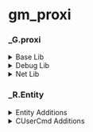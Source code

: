 # gm_proxi

### _G.proxi

<details>
<summary>Base Lib</summary>

`DEBUG` \
A boolean representing whether or not the module is in debug mode

`_R` \
A reference to the debug registry

`FRAME_UNDEFINED` \
For use in the FrameStagNotify hooks \
Value of -1

`FRAME_START` \
For use in the FrameStagNotify hooks \
Value of 0

`FRAME_NET_UPDATE_START` \
For use in the FrameStagNotify hooks \
Value of 1

`FRAME_NET_UPDATE_POSTDATAUPDATE_START` \
For use in the FrameStagNotify hooks \
Value of 2

`FRAME_NET_UPDATE_POSTDATAUPDATE_END` \
For use in the FrameStagNotify hooks \
Value of 3

`FRAME_NET_UPDATE_END` \
For use in the FrameStagNotify hooks \
Value of 4

`FRAME_RENDER_START` \
For use in the FrameStagNotify hooks \
Value of 5

`FRAME_RENDER_END` \
For use in the FrameStagNotify hooks \
Value of 6

`DisableAnimInterp(bool Disable)` \
Enables/Disables interpolate via CSequenceTransitioner::CheckForSequenceChange

`Disconnect(string DisconnectReason)` \
Disconnects from the server with a custom message

`StartPrediction(CUserCmd Command)` \
Starts engine prediction with the provided CUserCmd

`EndPrediction()` \
Stops engine prediction

`FullUpdate()` \
Forces a full network update

`number GetChokedCommands()` \
Returns the amount of choked/lost packets/commands

`ConVar GetConVar(string Name)` \
Alternative to _G.GetConVar

`number GetFlowIncoming()` \
Returns the incoming data latency of the net channel

`number GetFlowOutgoing()` \
Returns the outgoing data latency of the net channel

`SetPredictionAngles(Angle PredictionAngles)` \
Sets local view angles to be used during prediction

`Angle GetPredictionAngles()` \
Returns local view angles to be used during prediction

`SetSequenceNumber(number SequenceNumber)` \
Sets outgoing sequence number on the net channel

`number GetSequenceNumber()` \
Returns outgoing sequence number on the net channel

`SetViewAngles(Angle ViewAngles)` \
Sets view angles directly in the engine

`Angle GetViewAngles()` \
Returns view angles used by the engine

`bool RunOnClient(string Code, string Identifier = "[C]", bool HandleError = true)` \
Alternative to _G.RunString on client state \
Returns `true` on success, `false` on error

`bool RunOnMenu(string Code, string Identifier = "[C]", bool HandleError = true)` \
Alternative to _G.RunString on menu state \
Returns `true` on success, `false` on error

`SendConsoleCommand(string Command)` \
Runs a concommand on the server without running it on the client

`SendLuaError(string Error)` \
Sends a Lua Error event to the server without throwing an error on the client

`SetCurTime(number Time)` \
Spoofs _G.CurTime to return the given number until the next tick

`SetFrameTime(number Time)` \
Spoofs _G.FrameTime and _G.RealFrameTime to return the given number until the next tick

</details>

<details>
<summary>Debug Lib</summary>

`string, any getupvalue(function Function, number Index)` \
Same as _G.debug.getupvalue

`string setupvalue(function Function, number Index, any Value)` \
Same as _G.debug.setupvalue

`string, any getlocal(thread Thread = CurrentThread, number Level, number Index)` \
Same as _G.debug.getlocal

`string setlocal(thread Thread = CurrentThread, number Level, number Index, any Value)` \
Same as _G.debug.setlocal

`table getinfo(function FunctionOrStackLevel, string Fields = "flnSu", function Function)` \
Same as _G.debug.getinfo

`table getmetatable(any Object)` \
Same as _G.debug.getmetatable

</details>

<details>
<summary>Net Lib</summary>

`bool Start(string MessageName)` \
Same as _G.net.Start

`SendToServer()` \
Same as _G.net.SendToServer

`string NetworkIDToString(number ID)` \
Same as _G.util.NetworkIDToString

`number NetworkStringToID(string NetworkString)` \
Same as _G.util.NetworkStringToID

`WriteBit(bool Value)` \
Same as _G.net.WriteBit

`WriteBool(bool Value)` \
Same as _G.net.WriteBool

`WriteColor(table Color, bool WriteAlpha)` \
Same as _G.net.WriteColor

`WriteFloat(number Value)` \
Same as _G.net.WriteFloat

`WriteInt(number Value, number BitCount)` \
Same as _G.net.WriteInt

`WriteUInt(number Value, number BitCount)` \
Same as _G.net.WriteUInt

`WriteString(string Value)` \
Same as _G.net.WriteString

`WriteEntity(Entity Entity)` \
Same as _G.net.WriteEntity

`WriteVector(Vector Vector)` \
Same as _G.net.WriteVector

`WriteNormal(Vector Normal)` \
Same as _G.net.WriteVector \
Does not normalize the Vector

`WriteAngle(Angle Angle)` \
Same as _G.net.WriteAngle

`WriteMatrix(VMatrix Matrix)` \
Same as _G.net.WriteMatrix \
Temporarily disabled, does not write anything

</details>

### _R.Entity

<details>
<summary>Entity Additions</summary>

`any GetDTNetVar(string NetVar, number Force)` \
Returns a data entry from the entity's network variable datatable \
The values for Force are:

| Value | Type |
| --- | --- |
| 0 | Integer |
| 1 | Float |
| 2 | Vector |
| 3 | Vector2 |
| 4 | String |
| 5 | Entity |

`SetDTNetVar(string NetVar, any Value)` \
Sets a data entry on the entity's network variable datatable to the given value

`SetInterpolationEnabled(bool Enabled)` \
Sets whether or not this entity should be interpolated

</details>

<details>
<summary>CUserCmd Additions</summary>

`bool GetInWorldClicker()` \
Returns if the command is using world clicker

`SetInWorldClicker(bool WorldClicker)` \
Sets whether or not the command is using world clicker

`Vector GetWorldClickerAngles()` \
Returns the world clicking direction of the command

`SetWorldClickerAngles(Vector Angles)` \
Sets the world clicking direction of the command

`SetCommandNumber(number CommandNumber)` \
Sets the command number on the command

`SetTickCount(number TickCount)` \
Sets the tick count on the command

`number GetRandomSeed()` \
Returns the random seed of the command

`SetRandomSeed(number RandomSeed)` \
Sets the random seed of the command \
Internally moves command number forward until desired seed is reached

`bool GetIsTyping()` \
Returns if the command is set to be in the typing (Chatbox open) state

`SetIsTyping(bool Type)` \
Sets the typing (Chatbox open) state of the command

`bool HasBeenPredicted()` \
Returns if the command has already been predicted

`bool IsKeyCodeDown(number KeyCode)` \
Returns if a key code is being pressed

`AddKeyCode(number KeyCode)` \
Adds a key code to the command's pressed key list \
There is a limit of 5 keys being pressed for any given command. If all slots are full, the first slot will be overridden

`RemoveKeyCode(number KeyCode)` \
Removes a key come from the command's pressed key list

</details>
